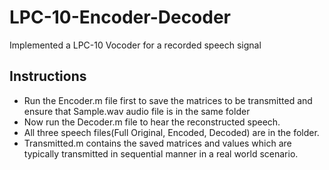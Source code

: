 # LPC-10-Encoder-Decoder
Implemented a LPC-10 Vocoder for a recorded speech signal

## Instructions
* Run the Encoder.m file first to save the matrices to be transmitted and ensure that Sample.wav audio file is in the same folder
* Now run the Decoder.m file to hear the reconstructed speech.
* All three speech files(Full Original, Encoded, Decoded) are in the folder.
* Transmitted.m contains the saved matrices and values which are typically transmitted in sequential manner in a real world scenario.
